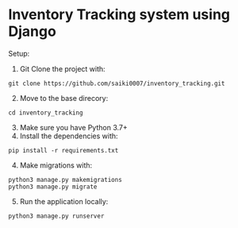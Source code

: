 # Inventory Tracking system using Django
Setup:
1. Git Clone the project with: 
  ```
  git clone https://github.com/saiki0007/inventory_tracking.git
  ```
2. Move to the base direcory: 
  ```
  cd inventory_tracking
  ```
3. Make sure you have Python 3.7+
3. Install the dependencies with: 
  ```
  pip install -r requirements.txt
  ```
4. Make migrations with:
  ```
  python3 manage.py makemigrations
  python3 manage.py migrate
  ```
5. Run the application locally:
  ```
  python3 manage.py runserver
  ```
